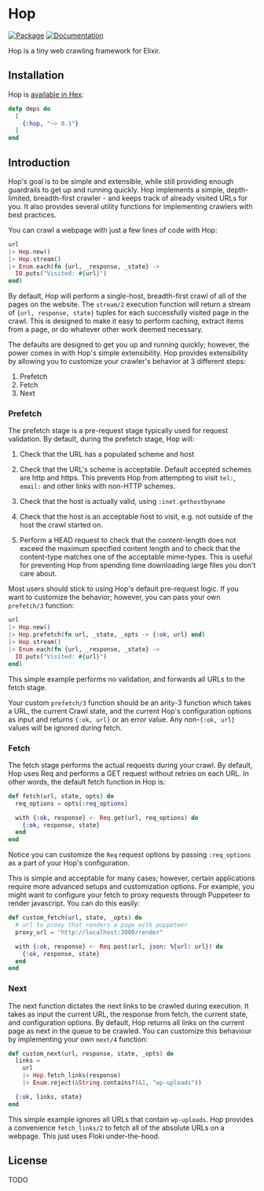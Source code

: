 # Hop

[![Package](https://img.shields.io/badge/-Package-important)](https://hex.pm/packages/hop) [![Documentation](https://img.shields.io/badge/-Documentation-blueviolet)](https://hexdocs.pm/hop)

Hop is a tiny web crawling framework for Elixir.

## Installation

Hop is [available in Hex](https://hex.pm/packages/hop):

```elixir
defp deps do
  [
    {:hop, "~> 0.1"}
  ]
end
```

## Introduction

Hop's goal is to be simple and extensible, while still providing enough guardrails to get up and running quickly. Hop implements a simple, depth-limited, breadth-first crawler - and keeps track of already visited URLs for you. It also provides several utility functions for implementing crawlers with best practices.

You can crawl a webpage with just a few lines of code with Hop:

```elixir
url
|> Hop.new()
|> Hop.stream()
|> Enum.each(fn {url, _response, _state} ->
  IO.puts("Visited: #{url}")
end)
```

By default, Hop will perform a single-host, breadth-first crawl of all of the pages on the website. The `stream/2` execution function will return a stream of `{url, response, state}` tuples for each successfully visited page in the crawl. This is designed to make it easy to perform caching, extract items from a page, or do whatever other work deemed necessary.

The defaults are designed to get you up and running quickly; however, the power comes in with Hop's simple extensibility. Hop provides extensibility by allowing you to customize your crawler's behavior at 3 different steps:

  1. Prefetch
  2. Fetch
  3. Next

### Prefetch

The prefetch stage is a pre-request stage typically used for request validation. By default, during the prefetch stage, Hop will:

  1. Check that the URL has a populated scheme and host

  2. Check that the URL's scheme is acceptable. Default accepted schemes
  are http and https. This prevents Hop from attempting to visit `tel:`,
  `email:` and other links with non-HTTP schemes.

  3. Check that the host is actually valid, using `:inet.gethostbyname`

  4. Check that the host is an acceptable host to visit, e.g. not outside of
  the host the crawl started on.

  5. Perform a HEAD request to check that the content-length does not exceed
  the maximum specified content length and to check that the content-type matches
  one of the acceptable mime-types. This is useful for preventing Hop from spending
  time downloading large files you don't care about.

Most users should stick to using Hop's default pre-request logic. If you want to customize the behavior; however, you can pass your own `prefetch/3` function:

```elixir
url
|> Hop.new()
|> Hop.prefetch(fn url, _state, _opts -> {:ok, url} end)
|> Hop.stream()
|> Enum.each(fn {url, _response, _state} ->
  IO.puts("Visited: #{url}")
end)
```

This simple example performs no validation, and forwards all URLs to the fetch stage.

Your custom `prefetch/3` function should be an arity-3 function which takes a URL, the current Crawl state, and the current Hop's configuration options as input and returns `{:ok, url}` or an error value. Any non-`{:ok, url}` values will be ignored during fetch.

### Fetch

The fetch stage performs the actual requests during your crawl. By default, Hop uses Req and performs a GET request without retries on each URL. In other words, the default fetch function in Hop is:

```elixir
def fetch(url, state, opts) do
  req_options = opts[:req_options]

  with {:ok, response} <- Req.get(url, req_options) do
    {:ok, response, state}
  end
end
```

Notice you can customize the `Req` request options by passing `:req_options` as a part of your Hop's configuration.

This is simple and acceptable for many cases; however, certain applications require more advanced setups and customization options. For example, you might want to configure your fetch to proxy requests through Puppeteer to render javascript. You can do this easily:

```elixir
def custom_fetch(url, state, _opts) do
  # url to proxy that renders a page with puppeteer
  proxy_url = "http://localhost:3000/render"

  with {:ok, response} <- Req.post(url, json: %{url: url}) do
    {:ok, response, state}
  end
end
```

### Next

The next function dictates the next links to be crawled during execution. It takes as input the current URL, the response from fetch, the current state, and configuration options. By default, Hop returns all links on the current page as next in the queue to be crawled. You can customize this behaviour by implementing your own `next/4` function:

```elixir
def custom_next(url, response, state, _opts) do
  links =
    url
    |> Hop.fetch_links(response)
    |> Enum.reject(&String.contains?(&1, "wp-uploads"))

  {:ok, links, state}
end
```

This simple example ignores all URLs that contain `wp-uploads`. Hop provides a convenience `fetch_links/2` to fetch all of the absolute URLs on a webpage. This just uses Floki under-the-hood.

## License

TODO